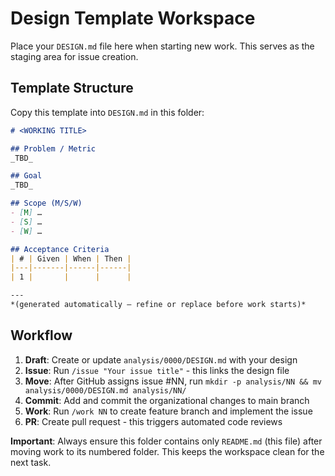 # Design Template Workspace

Place your `DESIGN.md` file here when starting new work. This serves as the staging area for issue creation.

## Template Structure

Copy this template into `DESIGN.md` in this folder:

```markdown
# <WORKING TITLE>

## Problem / Metric
_TBD_

## Goal
_TBD_

## Scope (M/S/W)
- [M] …
- [S] …
- [W] …

## Acceptance Criteria
| # | Given | When | Then |
|---|-------|------|------|
| 1 |       |      |      |

---
*(generated automatically – refine or replace before work starts)*
```

## Workflow

1. **Draft**: Create or update `analysis/0000/DESIGN.md` with your design
2. **Issue**: Run `/issue "Your issue title"` - this links the design file
3. **Move**: After GitHub assigns issue #NN, run `mkdir -p analysis/NN && mv analysis/0000/DESIGN.md analysis/NN/`
4. **Commit**: Add and commit the organizational changes to main branch
5. **Work**: Run `/work NN` to create feature branch and implement the issue
6. **PR**: Create pull request - this triggers automated code reviews

**Important**: Always ensure this folder contains only `README.md` (this file) after moving work to its numbered folder. This keeps the workspace clean for the next task.
